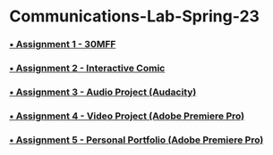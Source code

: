 # Communications-Lab-Spring-23

### [• Assignment 1 - 30MFF](https://github.com/swostikpati/Communications-Lab-Spring-23/tree/main/Assignment1_30MFF)

### [• Assignment 2 - Interactive Comic](https://github.com/swostikpati/Communications-Lab-Spring-23/tree/main/Assignment2_InteractiveComic/Final%20Implementation/final)

### [• Assignment 3 - Audio Project (Audacity)](https://github.com/swostikpati/Communications-Lab-Spring-23/tree/main/Assignment3_Audio)

### [• Assignment 4 - Video Project (Adobe Premiere Pro)](https://github.com/swostikpati/Communications-Lab-Spring-23/tree/main/Assignment4_Video)

### [• Assignment 5 - Personal Portfolio (Adobe Premiere Pro)](https://github.com/swostikpati/Personal-Portfolio)

